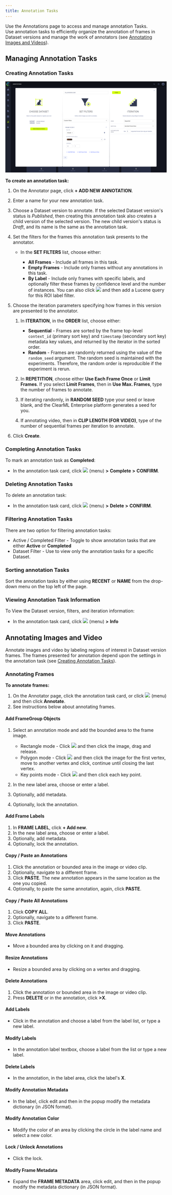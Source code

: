```yaml
---
title: Annotation Tasks
---
```


Use the Annotations page to access and manage annotation Tasks.  
Use annotation tasks to efficiently organize the annotation of frames in Dataset versions and manage the work of annotators 
(see [Annotating Images and Videos](#annotating-images-and-video)).

## Managing Annotation Tasks

### Creating Annotation Tasks


![image](../../img/hyperdatasets/annotation_task_01.png)

**To create an annotation task:**

1. On the Annotator page, click **+ ADD NEW ANNOTATION**.
1. Enter a name for your new annotation task. 
1. Choose a Dataset version to annotate. If the selected Dataset version's status is *Published*, then creating this 
   annotation task also creates a child version of the selected version. The new child version's status is *Draft*, and 
   its name is the same as the annotation task.
1. Set the filters for the frames this annotation task presents to the annotator.

    * In the **SET FILTERS** list, choose either:
    
        * **All Frames** - Include all frames in this task.
        * **Empty Frames** - Include only frames without any annotations in this task.
        * **By Label** - Include only frames with specific labels, and optionally filter these frames by confidence level and
         the number of instances. You can also click <img src="/docs/latest/icons/ico-code.svg" className="icon size-md space-sm" /> and then add a Lucene query for this ROI label filter.

1. Choose the iteration parameters specifying how frames in this version are presented to the annotator.
        
    1. In **ITERATION**, in the **ORDER** list, choose either:
                
        * **Sequential** - Frames are sorted by the frame top-level `context_id` (primary sort key) and `timestamp` (secondary sort key) metadata key values, and returned by the iterator in the sorted order.
        * **Random** - Frames are randomly returned using the value of the `random_seed` argument. The random seed is maintained with the experiments. Therefore, the random order is reproducible if the experiment is rerun.

    1. In **REPETITION**, choose either **Use Each Frame Once** or **Limit Frames**. If you select **Limit Frames**, then in **Use Max. Frames**, type the number of frames to annotate.
    1. If iterating randomly, in **RANDOM SEED** type your seed or leave blank, and the ClearML Enterprise platform generates a seed for you.
    1. If annotating video, then in **CLIP LENGTH (FOR VIDEO)**, type of the number of sequential frames per iteration to annotate.
            
1. Click **Create**.

### Completing Annotation Tasks

To mark an annotation task as **Completed**:

* In the annotation task card, click <img src="/docs/latest/icons/ico-bars-menu.svg" className="icon size-md space-sm" /> (menu) **>** **Complete** **>** **CONFIRM**.

### Deleting Annotation Tasks

To delete an annotation task:

* In the annotation task card, click <img src="/docs/latest/icons/ico-bars-menu.svg" className="icon size-md space-sm" /> (menu) **>** **Delete** **>** **CONFIRM**.

### Filtering Annotation Tasks

There are two option for filtering annotation tasks:

* Active / Completed Filter - Toggle to show annotation tasks that are either **Active** or **Completed**
* Dataset Filter - Use to view only the annotation tasks for a specific Dataset.

### Sorting annotation Tasks

Sort the annotation tasks by either using **RECENT** or **NAME** from the drop-down menu on the top left of the page.  

### Viewing Annotation Task Information

To View the Dataset version, filters, and iteration information:

* In the annotation task card, click <img src="/docs/latest/icons/ico-bars-menu.svg" className="icon size-md space-sm" /> (menu) **>** **Info**


## Annotating Images and Video

Annotate images and video by labeling regions of interest in Dataset version frames. The frames presented for annotation 
depend upon the settings in the annotation task (see [Creating Annotation Tasks](#creating-annotation-tasks)).


### Annotating Frames

**To annotate frames:**

1. On the Annotator page, click the annotation task card, or click <img src="/docs/latest/icons/ico-bars-menu.svg" className="icon size-md space-sm" /> (menu)
   and then click **Annotate**.
1. See instructions below about annotating frames.


#### Add FrameGroup Objects

1. Select an annotation mode and add the bounded area to the frame image.

    * Rectangle mode - Click <img src="/docs/latest/icons/ico-rectangle-icon-purple.svg" className="icon size-md space-sm" /> and then click the image, drag and release. 
    * Polygon mode - Click <img src="/docs/latest/icons/ico-polygon-icon-purple.svg" className="icon size-md space-sm" /> and then click the image for the first vertex, 
      move to another vertex and click, continue until closing the last vertex. 
    * Key points mode - Click <img src="/docs/latest/icons/ico-keypoint-icon-purple.svg" className="icon size-md space-sm" /> and then click each key point.  

1. In the new label area, choose or enter a label. 
1. Optionally, add metadata. 
1. Optionally, lock the annotation.

#### Add Frame Labels

1. In **FRAME LABEL**, click **+ Add new**.
1. In the new label area, choose or enter a label. 
1. Optionally, add metadata. 
1. Optionally, lock the annotation.

#### Copy / Paste an Annotations

1. Click the annotation or bounded area in the image or video clip.
1. Optionally, navigate to a different frame.
1. Click **PASTE**. The new annotation appears in the same location as the one you copied.
1. Optionally, to paste the same annotation, again, click **PASTE**.

#### Copy / Paste All Annotations

1. Click **COPY ALL**.
1. Optionally, navigate to a different frame.
1. Click **PASTE**.

#### Move Annotations

* Move a bounded area by clicking on it and dragging.

#### Resize Annotations

* Resize a bounded area by clicking on a vertex and dragging.

#### Delete Annotations

1. Click the annotation or bounded area in the image or video clip.
1. Press **DELETE** or in the annotation, click **>X**.

#### Add Labels

* Click in the annotation and choose a label from the label list, or type a new label.

#### Modify Labels

* In the annotation label textbox, choose a label from the list or type a new label.

#### Delete Labels

* In the annotation, in the label area, click the label's **X**.

#### Modify Annotation Metadata

* In the label, click edit and then in the popup modify the metadata dictionary (in JSON format).

#### Modify Annotation Color

* Modify the color of an area by clicking the circle in the label name and select a new color.

#### Lock / Unlock Annotations

* Click the lock.

#### Modify Frame Metadata

* Expand the **FRAME METADATA** area, click edit, and then in the popup modify the metadata dictionary (in JSON format).
